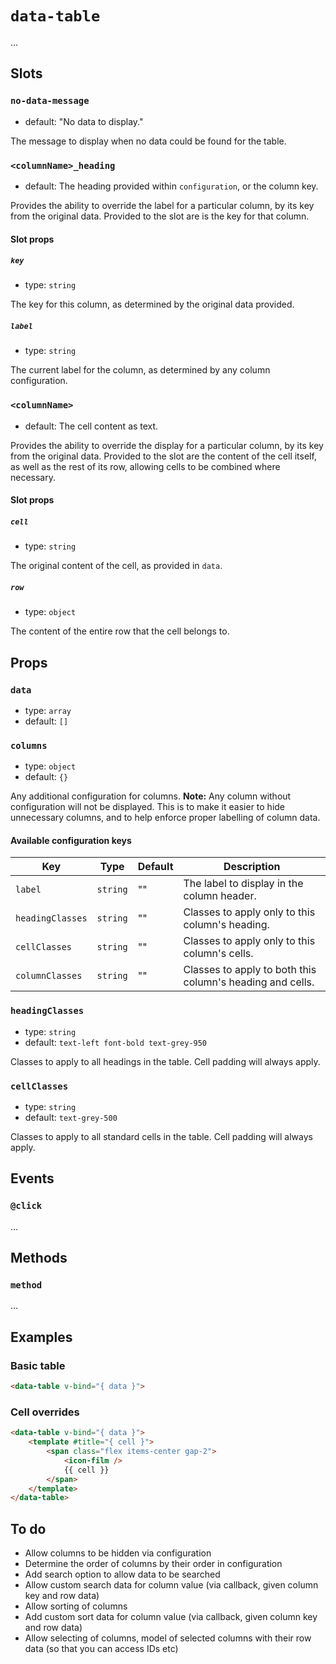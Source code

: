 # `data-table`

...

## Slots

### `no-data-message`

- default: "No data to display."

The message to display when no data could be found for the table.

### `<columnName>_heading`

- default: The heading provided within `configuration`, or the column key.

Provides the ability to override the label for a particular column, by its key from the original data. Provided to the slot are is the key for that column.

#### Slot props

##### `key`

- type: `string`

The key for this column, as determined by the original data provided.

##### `label`

- type: `string`

The current label for the column, as determined by any column configuration.

### `<columnName>`

- default: The cell content as text.

Provides the ability to override the display for a particular column, by its key from the original data. Provided to the slot are the content of the cell itself, as well as the rest of its row, allowing cells to be combined where necessary.

#### Slot props

##### `cell`

- type: `string`

The original content of the cell, as provided in `data`.

##### `row`

- type: `object`

The content of the entire row that the cell belongs to.

## Props

### `data`

- type: `array`
- default: `[]`

### `columns`

- type: `object`
- default: `{}`

Any additional configuration for columns. **Note:** Any column without configuration will not be displayed. This is to make it easier to hide unnecessary columns, and to help enforce proper labelling of column data.

#### Available configuration keys

|Key|Type|Default|Description|
|-|-|-|-|
|`label`|`string`|""|The label to display in the column header.|
|`headingClasses`|`string`|""|Classes to apply only to this column's heading.|
|`cellClasses`|`string`|""|Classes to apply only to this column's cells.|
|`columnClasses`|`string`|""|Classes to apply to both this column's heading and cells.|

### `headingClasses`

- type: `string`
- default: `text-left font-bold text-grey-950`

Classes to apply to all headings in the table. Cell padding will always apply.

### `cellClasses`

- type: `string`
- default: `text-grey-500`

Classes to apply to all standard cells in the table. Cell padding will always apply.

## Events

### `@click`

...

## Methods

### `method`

...

## Examples

### Basic table

```html
<data-table v-bind="{ data }">
```

### Cell overrides

```html
<data-table v-bind="{ data }">
	<template #title="{ cell }">
		<span class="flex items-center gap-2">
			<icon-film />
			{{ cell }}
		</span>
	</template>
</data-table>
```

## To do

- Allow columns to be hidden via configuration
- Determine the order of columns by their order in configuration
- Add search option to allow data to be searched
- Allow custom search data for column value (via callback, given column key and row data)
- Allow sorting of columns
- Add custom sort data for column value (via callback, given column key and row data)
- Allow selecting of columns, model of selected columns with their row data (so that you can access IDs etc)
